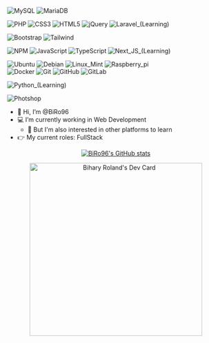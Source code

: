 ![MySQL](https://img.shields.io/badge/mysql-%2300f.svg?style=for-the-badge&logo=mysql&logoColor=white)
![MariaDB](https://img.shields.io/badge/MariaDB-003545?style=for-the-badge&logo=mariadb&logoColor=white)

![PHP](https://img.shields.io/badge/php-%23777BB4.svg?style=for-the-badge&logo=php&logoColor=white)
![CSS3](https://img.shields.io/badge/css3-%231572B6.svg?style=for-the-badge&logo=css3&logoColor=white)
![HTML5](https://img.shields.io/badge/html5-%23E34F26.svg?style=for-the-badge&logo=html5&logoColor=white)
![jQuery](https://img.shields.io/badge/jquery-%230769AD.svg?style=for-the-badge&logo=jquery&logoColor=white)
![Laravel_(Learning)](https://img.shields.io/badge/laravel_(Learning)-fff.svg?style=for-the-badge&logo=laravel&logoColor=red)

![Bootstrap](https://img.shields.io/badge/bootstrap-%23563D7C.svg?style=for-the-badge&logo=bootstrap&logoColor=white)
![Tailwind](https://img.shields.io/badge/Tailwind_CSS-%23563D7C.svg?style=for-the-badge&logo=tailwindcss&logoColor=white)

![NPM](https://img.shields.io/badge/NPM-%23000000.svg?style=for-the-badge&logo=npm&logoColor=white)
![JavaScript](https://img.shields.io/badge/javascript-%23323330.svg?style=for-the-badge&logo=javascript&logoColor=%23F7DF1E)
![TypeScript](https://img.shields.io/badge/typescript-%23007ACC.svg?style=for-the-badge&logo=typescript&logoColor=white)
![Next_JS_(Learning)](https://img.shields.io/badge/Next_(Learning)-black?style=for-the-badge&logo=next.js&logoColor=white)

![Ubuntu](https://img.shields.io/badge/Ubuntu-E95420?style=for-the-badge&logo=ubuntu&logoColor=white)
![Debian](https://img.shields.io/badge/debian-000000?style=for-the-badge&logo=debian&logoColor=red)
![Linux_Mint](https://img.shields.io/badge/Linux_Mint-79d43d?style=for-the-badge&logo=LinuxMint&logoColor=white)
![Raspberry_pi](https://img.shields.io/badge/Raspberry_pi_/_Raspbian-eee?style=for-the-badge&logo=raspberrypi&logoColor=purple)  
![Docker](https://img.shields.io/badge/docker-%230db7ed.svg?style=for-the-badge&logo=docker&logoColor=white)
![Git](https://img.shields.io/badge/git-%23F05033.svg?style=for-the-badge&logo=git&logoColor=white)
![GitHub](https://img.shields.io/badge/github-%23121011.svg?style=for-the-badge&logo=github&logoColor=white)
![GitLab](https://img.shields.io/badge/gitlab-%23181717.svg?style=for-the-badge&logo=gitlab&logoColor=white)

![Python_(Learning)](https://img.shields.io/badge/Python_(Learning)-000.svg?style=for-the-badge&logo=python)

![Photshop](https://img.shields.io/badge/photoshop-ddd.svg?style=for-the-badge&logo=Adobephotoshop)


- :wave: Hi, I’m @BiRo96 
- :computer: I’m currently working in Web Development
  - :eyes: But I'm also interested in other platforms to learn 
- :point_right: My current roles: FullStack

<div align="center">

[![BiRo96's GitHub stats](https://github-readme-stats.vercel.app/api?username=BiRo96&show_icons=true&theme=dracula)](https://github.com/anuraghazra/github-readme-stats)

<a href="https://app.daily.dev/BiRo96"><img src="https://api.daily.dev/devcards/9eaeb562a35648f3aa348b88a30ee085.png?r=4cu" width="400" alt="Bihary Roland's Dev Card"/></a>

</div>

<!--
**BiRo96/BiRo96** is a ✨ _special_ ✨ repository because its `README.md` (this file) appears on your GitHub profile.

Here are some ideas to get you started:

- 🔭 I’m currently working on ...
- 🌱 I’m currently learning NextJS
- 👯 I’m looking to collaborate on ...
- 🤔 I’m looking for help with ...
- 💬 Ask me about ...
- 📫 How to reach me: ...
- 😄 Pronouns: ...
- ⚡ Fun fact: ...
-->
